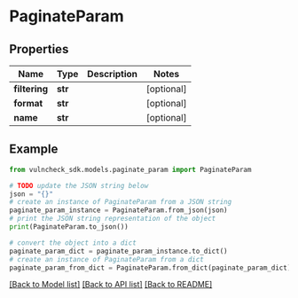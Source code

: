 # PaginateParam


## Properties

Name | Type | Description | Notes
------------ | ------------- | ------------- | -------------
**filtering** | **str** |  | [optional] 
**format** | **str** |  | [optional] 
**name** | **str** |  | [optional] 

## Example

```python
from vulncheck_sdk.models.paginate_param import PaginateParam

# TODO update the JSON string below
json = "{}"
# create an instance of PaginateParam from a JSON string
paginate_param_instance = PaginateParam.from_json(json)
# print the JSON string representation of the object
print(PaginateParam.to_json())

# convert the object into a dict
paginate_param_dict = paginate_param_instance.to_dict()
# create an instance of PaginateParam from a dict
paginate_param_from_dict = PaginateParam.from_dict(paginate_param_dict)
```
[[Back to Model list]](../README.md#documentation-for-models) [[Back to API list]](../README.md#documentation-for-api-endpoints) [[Back to README]](../README.md)


